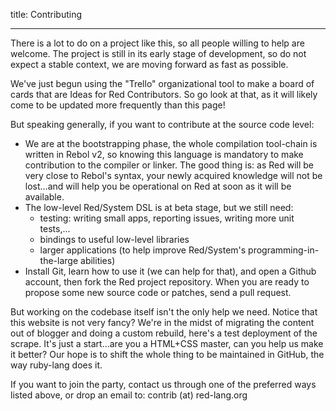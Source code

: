 title: Contributing

---

There is a lot to do on a project like this, so all people willing to help are welcome. The project is still in its early stage of development, so do not expect a stable context, we are moving forward as fast as possible.

We've just begun using the "Trello" organizational tool to make a board of cards that are Ideas for Red Contributors. So go look at that, as it will likely come to be updated more frequently than this page!

But speaking generally, if you want to contribute at the source code level:
<ul>
	<li>We are at the bootstrapping phase, the whole compilation tool-chain is written in Rebol v2, so knowing this language is mandatory to make contribution to the compiler or linker. The good thing is: as Red will be very close to Rebol's syntax, your newly acquired knowledge will not be lost...and will help you be operational on Red at soon as it will be available.</li>
	<li>The low-level Red/System DSL is at beta stage, but we still need:
		<ul>
			<li>testing: writing small apps, reporting issues, writing more unit tests,...</li>
			<li>bindings to useful low-level libraries</li>
			<li>larger applications (to help improve Red/System's programming-in-the-large abilities)</li></ul></li>
	<li>Install Git, learn how to use it (we can help for that), and open a Github account, then fork the Red project repository. When you are ready to propose some new source code or patches, send a pull request.</li>
</ul>

But working on the codebase itself isn't the only help we need. Notice that this website is not very fancy? We're in the midst of migrating the content out of blogger and doing a custom rebuild, here's a test deployment of the scrape. It's just a start...are you a HTML+CSS master, can you help us make it better? Our hope is to shift the whole thing to be maintained in GitHub, the way ruby-lang does it.

If you want to join the party, contact us through one of the preferred ways listed above, or drop an email to: contrib (at) red-lang.org
